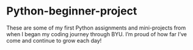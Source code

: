 # Python-beginner-project
These are some of my first Python assignments and mini-projects from when I began my coding journey through BYU. I’m proud of how far I’ve come and continue to grow each day!
